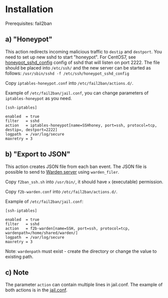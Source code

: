 Installation
============

Prerequisites: fail2ban

a) "Honeypot"
-------------

This action redirects incoming malicious traffic to `destip` and `destport`.
You need to set up new sshd to start "honeypot".
For CentOS7, see [honeypot_sshd_config](honeypot_sshd_config) config of sshd
that will listen on port 2222.  The file should be placed into `/etc/ssh/`
and the new server can be started as follows:
`/usr/sbin/sshd -f /etc/ssh/honeypot_sshd_config`

Copy `iptables-honeypot.conf` into `/etc/fail2ban/actions.d/`.

Example of `/etc/fail2ban/jail.conf`, you can change parameters of
`iptables-honeypot` as you need.

```
[ssh-iptables]

enabled  = true
filter   = sshd
action   = iptables-honeypot[name=SSHhoney, port=ssh, protocol=tcp, destip=, destport=2222]
logpath  = /var/log/secure
maxretry = 3
```

b) "Export to JSON"
-------------------

This action creates JSON file from each ban event.
The JSON file is possible to send to [Warden server](https://warden.cesnet.cz) using `warden_filer`.

Copy `f2ban_ssh.sh` into `/usr/bin/`, it should have `x` (executable)
permission.

Copy `f2b-warden.conf` into `/etc/fail2ban/actions.d/`.

Example of `/etc/fail2ban/jail.conf`:

```
[ssh-iptables]

enabled  = true
filter   = sshd
action   = f2b-warden[name=SSH, port=ssh, protocol=tcp, wardenpath=/home/shared/warden/]
logpath  = /var/log/secure
maxretry = 3
```

Note: `wardenpath` must exist - create the directory or change the value to existing path.

c) Note
-------

The parameter `action` can contain multiple lines in jail.conf.
The example of both actions is in the [jail.conf](jail.conf).


